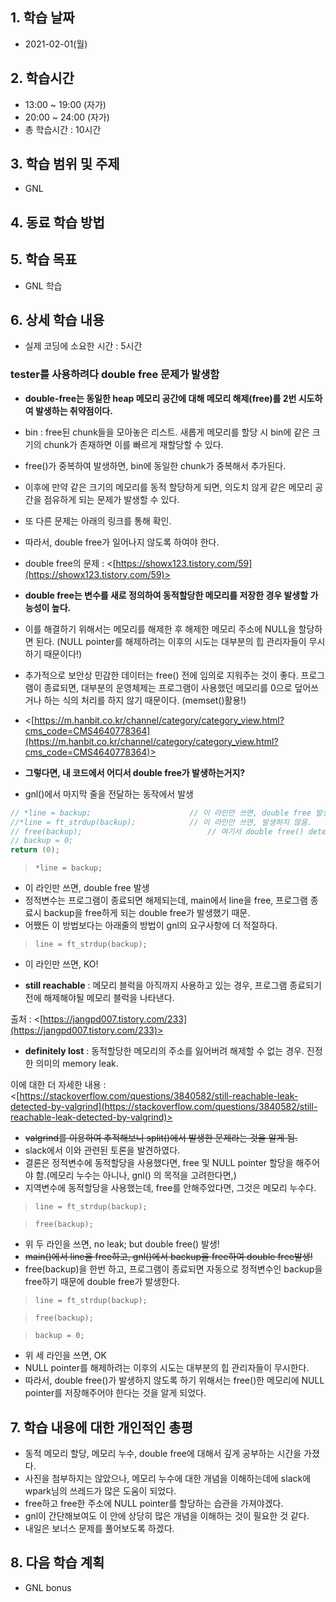 ## 1. 학습 날짜
+ 2021-02-01(월)

## 2. 학습시간
+ 13:00 ~ 19:00 (자가)   
+ 20:00 ~ 24:00 (자가)
+ 총 학습시간 : 10시간

## 3. 학습 범위 및 주제
+ GNL

## 4. 동료 학습 방법


## 5. 학습 목표
+ GNL 학습

## 6. 상세 학습 내용
+ 실제 코딩에 소요한 시간 : 5시간    
    
### tester를 사용하려다 double free 문제가 발생함

- **double-free는 동일한 heap 메모리 공간에 대해 메모리 해제(free)를 2번 시도하여 발생하는 취약점이다.**
- bin : free된 chunk들을 모아놓은 리스트. 새롭게 메모리를 할당 시 bin에 같은 크기의 chunk가 존재하면 이를 빠르게 재할당할 수 있다.
- free()가 중복하여 발생하면, bin에 동일한 chunk가 중복해서 추가된다.
- 이후에 만약 같은 크기의 메모리를 동적 할당하게 되면, 의도치 않게 같은 메모리 공간을 점유하게 되는 문제가 발생할 수 있다.
- 또 다른 문제는 아래의 링크를 통해 확인.
- 따라서, double free가 일어나지 않도록 하여야 한다.
- double free의 문제 : <[https://showx123.tistory.com/59](https://showx123.tistory.com/59)>

- **double free는 변수를 새로 정의하여 동적할당한 메모리를 저장한 경우 발생할 가능성이 높다.**
- 이를 해결하기 위해서는 메모리를 해제한 후 해제한 메모리 주소에 NULL을 할당하면 된다. (NULL pointer를 해제하려는 이후의 시도는 대부분의 힙 관리자들이 무시하기 때문이다!)
- 추가적으로 보안상 민감한 데이터는 free() 전에 임의로 지워주는 것이 좋다. 프로그램이 종료되면, 대부분의 운영체제는 프로그램이 사용했던 메모리를 0으로 덮어쓰거나 하는 식의 처리를 하지 않기 때문이다. (memset()활용!)
- <[https://m.hanbit.co.kr/channel/category/category_view.html?cms_code=CMS4640778364](https://m.hanbit.co.kr/channel/category/category_view.html?cms_code=CMS4640778364)>

- **그렇다면, 내 코드에서 어디서 double free가 발생하는거지?**
- gnl()에서 마지막 줄을 전달하는 동작에서 발생

```c
// *line = backup;						// 이 라인만 쓰면, double free 발생
//*line = ft_strdup(backup);			// 이 라인만 쓰면, 발생하지 않음.
// free(backup);							// 여기서 double free() detection이 해결되었다.
// backup = 0;
return (0);
```

> `*line = backup;`

- 이 라인만 쓰면, double free 발생
- 정적변수는 프로그램이 종료되면 해제되는데, main에서 line을 free, 프로그램 종료시 backup을 free하게 되는 double free가 발생했기 때문.
- 어쨌든 이 방법보다는 아래줄의 방법이 gnl의 요구사항에 더 적절하다.

> `line = ft_strdup(backup);`

- 이 라인만 쓰면, KO!


- **still reachable** : 메모리 블럭을 아직까지 사용하고 있는 경우, 프로그램 종료되기전에 해제해야될 메모리 블럭을 나타낸다.

출처 : <[https://jangpd007.tistory.com/233](https://jangpd007.tistory.com/233)>

- **definitely lost** : 동적할당한 메모리의 주소를 잃어버려 해제할 수 없는 경우. 진정한 의미의 memory leak.

이에 대한 더 자세한 내용 : <[https://stackoverflow.com/questions/3840582/still-reachable-leak-detected-by-valgrind](https://stackoverflow.com/questions/3840582/still-reachable-leak-detected-by-valgrind)>

- ~~valgrind를 이용하여 추적해보니 split()에서 발생한 문제라는 것을 알게 됨.~~
- slack에서 이와 관련된 토론을 발견하였다.
- 결론은 정적변수에 동적할당을 사용했다면, free 및 NULL pointer 할당을 해주어야 함.(메모리 누수는 아니나, gnl() 의 목적을 고려한다면,)
- 지역변수에 동적할당을 사용했는데, free를 안해주었다면, 그것은 메모리 누수다.

> `line = ft_strdup(backup);`

> `free(backup);`

- 위 두 라인을 쓰면, no leak; but double free() 발생!
- ~~main()에서 line을 free하고, gnl()에서 backup을 free하여 double free발생!~~
- free(backup)을 한번 하고, 프로그램이 종료되면 자동으로 정적변수인 backup을 free하기 때문에 double free가 발생한다.

> `line = ft_strdup(backup);`

> `free(backup);`

> `backup = 0;`

- 위 세 라인을 쓰면, OK
- NULL pointer를 해제하려는 이후의 시도는 대부분의 힙 관리자들이 무시한다.
- 따라서, double free()가 발생하지 않도록 하기 위해서는 free()한 메모리에 NULL pointer를 저장해주어야 한다는 것을 알게 되었다.

## 7. 학습 내용에 대한 개인적인 총평
+ 동적 메모리 할당, 메모리 누수, double free에 대해서 깊게 공부하는 시간을 가졌다.
+ 사진을 첨부하지는 않았으나, 메모리 누수에 대한 개념을 이해하는데에 slack에 wpark님의 쓰레드가 많은 도움이 되었다.
+ free하고 free한 주소에 NULL pointer를 할당하는 습관을 가져야겠다.
+ gnl이 간단해보여도 이 안에 상당히 많은 개념을 이해하는 것이 필요한 것 같다.
+ 내일은 보너스 문제를 풀어보도록 하겠다.

## 8. 다음 학습 계획
+ GNL bonus